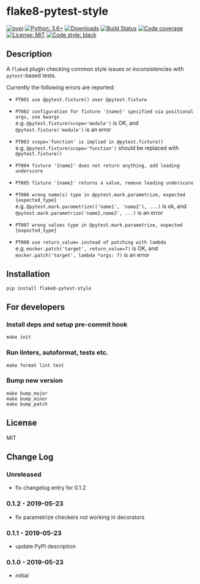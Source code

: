 # flake8-pytest-style

[![pypi](https://badge.fury.io/py/flake8-pytest-style.svg)](https://pypi.org/project/flake8-pytest-style)
[![Python: 3.6+](https://img.shields.io/badge/Python-3.6+-blue.svg)](https://pypi.org/project/flake8-pytest-style)
[![Downloads](https://img.shields.io/pypi/dm/flake8-pytest-style.svg)](https://pypistats.org/packages/flake8-pytest-style)
[![Build Status](https://travis-ci.com/m-burst/flake8-pytest-style.svg?branch=master)](https://travis-ci.com/m-burst/flake8-pytest-style)
[![Code coverage](https://codecov.io/gh/m-burst/flake8-pytest-style/branch/master/graph/badge.svg)](https://codecov.io/gh/m-burst/flake8-pytest-style)
[![License: MIT](https://img.shields.io/badge/License-MIT-green.svg)](https://en.wikipedia.org/wiki/MIT_License)
[![Code style: black](https://img.shields.io/badge/code%20style-black-000000.svg)](https://github.com/ambv/black)

## Description

A `flake8` plugin checking common style issues or inconsistencies with `pytest`-based tests.

Currently the following errors are reported:

* `PT001 use @pytest.fixture() over @pytest.fixture`

* `PT002 configuration for fixture '{name}' specified via positional args, use kwargs`  
e.g. `@pytest.fixture(scope='module')` is OK, and `@pytest.fixture('module')` is an error

* `PT003 scope='function' is implied in @pytest.fixture()`  
e.g. `@pytest.fixture(scope='function')` should be replaced with `@pytest.fixture()` 
 
* `PT004 fixture '{name}' does not return anything, add leading underscore`
 
* `PT005 fixture '{name}' returns a value, remove leading underscore`
 
* `PT006 wrong name(s) type in @pytest.mark.parametrize, expected {expected_type}`  
e.g. `@pytest.mark.parametrize(('name1', 'name2'), ...)` is ok,
and `@pytest.mark.parametrize('name1,name2', ...)` is an error
 
* `PT007 wrong values type in @pytest.mark.parametrize, expected {expected_type}`
 
* `PT008 use return_value= instead of patching with lambda`  
e.g. `mocker.patch('target', return_value=7)` is OK, 
and `mocker.patch('target', lambda *args: 7)` is an error

## Installation

    pip install flake8-pytest-style

## For developers

### Install deps and setup pre-commit hook

    make init

### Run linters, autoformat, tests etc.

    make format lint test

### Bump new version

    make bump_major
    make bump_minor
    make bump_patch

## License

MIT

## Change Log

### Unreleased

* fix changelog entry for 0.1.2

### 0.1.2 - 2019-05-23

* fix parametrize checkers not working in decorators

### 0.1.1 - 2019-05-23

* update PyPI description

### 0.1.0 - 2019-05-23

* initial
